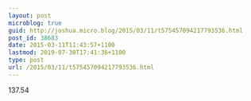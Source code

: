 ```yaml
---
layout: post
microblog: true
guid: http://joshua.micro.blog/2015/03/11/t575457094217793536.html
post_id: 38683
date: 2015-03-11T11:43:57+1100
lastmod: 2019-07-30T17:41:36+1100
type: post
url: /2015/03/11/t575457094217793536.html
---
```

137.54
